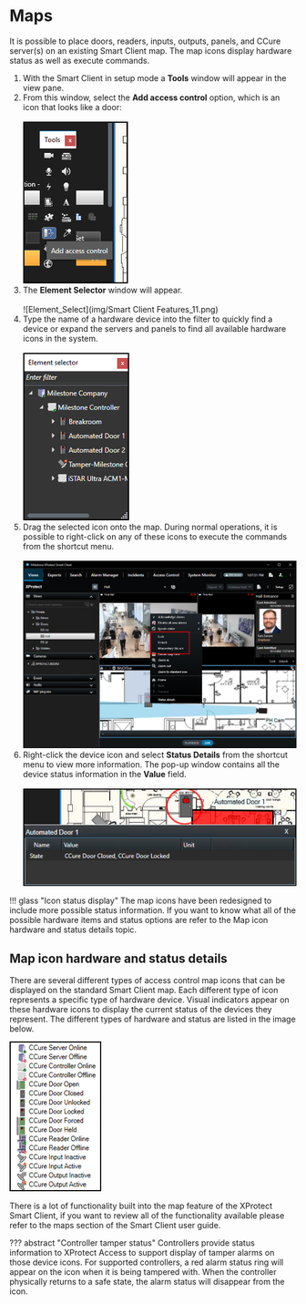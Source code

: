 # Maps

It is possible to place doors, readers, inputs, outputs, panels, and CCure server(s) on an existing Smart Client map. The map icons display hardware status as well as execute commands.

1. With the Smart Client in setup mode a **Tools** window will appear in the view pane.
2. From this window, select the **Add access control** option, which is an icon that looks like a door:</br>
    </br>
    ![Map_Add_AC](img/MapIconAddAC.png)</br>
3. The **Element Selector** window will appear.</br>
    </br>
    ![Element_Select](img/Smart Client Features_11.png)</br>
4. Type the name of a hardware device into the filter to quickly find a device or expand the servers and panels to find all available hardware icons in the system.</br>
    </br>
    ![Map_device_expand](img/MapElementSelect.png)</br>
5. Drag the selected icon onto the map. During normal operations, it is possible to right-click on any of these icons to execute the commands from the shortcut menu.</br>
    </br>
    ![Map_right_click](img/CX.SCmapcuts.png)</br>
6. Right-click the device icon and select **Status Details** from the shortcut menu to view more information. The pop-up window contains all the device status information in the **Value** field.</br>
    </br>
    ![Icon_Status](img/MapStatusDetails.png)

!!! glass "Icon status display"
    The map icons have been redesigned to include more possible status information. If you want to know what all of the possible hardware items and status options are refer to the Map icon hardware and status details topic.

## Map icon hardware and status details

There are several different types of access control map icons that can be displayed on the standard Smart Client map. Each different type of icon represents a specific type of hardware device. Visual indicators appear on these hardware icons to display the current status of the devices they represent. The different types of hardware and status are listed in the image below.

![Map_icon_ref](img/IconRefAll.png)

There is a lot of functionality built into the map feature of the XProtect Smart Client, if you want to review all of the functionality available please refer to the maps section of the Smart Client user guide.

??? abstract "Controller tamper status"
    Controllers provide status information to XProtect Access to support display of tamper alarms on those device icons. For supported controllers, a red alarm status ring will appear on the icon when it is being tampered with. When the controller physically returns to a safe state, the alarm status will disappear from the icon.